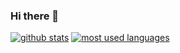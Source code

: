 ### Hi there 👋

[![github stats](https://github-readme-stats.vercel.app/api?username=erevere&show_icons=true&count_private=true&theme=radical)](https://github.com/ERevere)
[![most used languages](https://github-readme-stats.vercel.app/api/top-langs/?username=erevere&layout=compact&show_icons=true&count_private=true&theme=radical)](https://github.com/ERevere)
